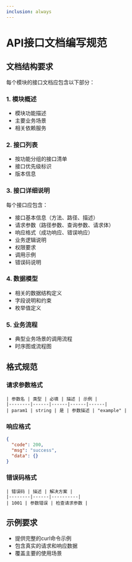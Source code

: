 ```yaml
---
inclusion: always
---
```


# API接口文档编写规范

## 文档结构要求

每个模块的接口文档应包含以下部分：

### 1. 模块概述
- 模块功能描述
- 主要业务场景
- 相关依赖服务

### 2. 接口列表
- 按功能分组的接口清单
- 接口优先级标识
- 版本信息

### 3. 接口详细说明
每个接口应包含：
- 接口基本信息（方法、路径、描述）
- 请求参数（路径参数、查询参数、请求体）
- 响应格式（成功响应、错误响应）
- 业务逻辑说明
- 权限要求
- 调用示例
- 错误码说明

### 4. 数据模型
- 相关的数据结构定义
- 字段说明和约束
- 枚举值定义

### 5. 业务流程
- 典型业务场景的调用流程
- 时序图或流程图

## 格式规范

### 请求参数格式
```
| 参数名 | 类型 | 必填 | 描述 | 示例 |
|--------|------|------|------|------|
| param1 | string | 是 | 参数描述 | "example" |
```

### 响应格式
```json
{
  "code": 200,
  "msg": "success",
  "data": {}
}
```

### 错误码格式
```
| 错误码 | 描述 | 解决方案 |
|--------|------|----------|
| 1001 | 参数错误 | 检查请求参数 |
```

## 示例要求
- 提供完整的curl命令示例
- 包含真实的请求和响应数据
- 覆盖主要的使用场景